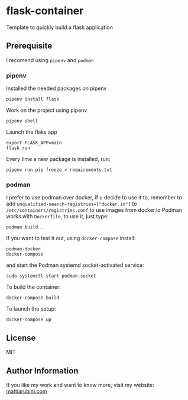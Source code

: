 # flask-container
Template to quickly build a flask application

## Prerequisite

I recomend using `pipenv` and `podman`

### pipenv

Installed the needed packages on pipenv

    pipenv install flask

Work on the project using pipenv

    pipenv shell

Launch the flaks app

    export FLASK_APP=main
    flask run

Every time a new package is installed, run:

    pipenv run pip freeze > requirements.txt

### podman

I prefer to use podman over docker, if u decide to use it to, remember to add `unqualified-search-registries=["docker.io"]` to `/etc/containers/registries.conf` to use images from docker.io
Podman works with `Dockerfile`, to use it, just type:

    podman build .

If you want to test it out, using `docker-compose` install:

    podman-docker
    docker-compose

and start the Podman systemd socket-activated service: 

    sudo systemctl start podman.socket

To build the container:

    docker-compose build

To launch the setup:

    docker-compose up
    

License
-------

MIT

Author Information
------------------

If you like my work and want to know more, visit my website:
[mattiarubini.com](https://www.mattiarubini.com) 
